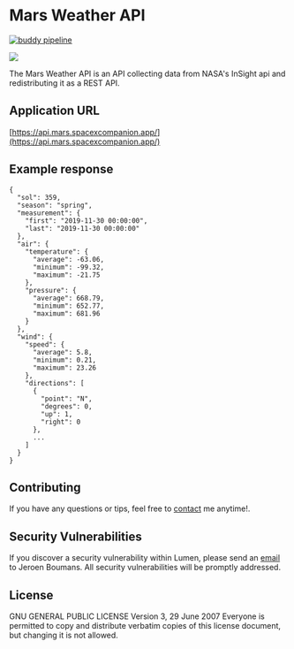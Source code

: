 # Mars Weather API

[![buddy pipeline](https://app.buddy.works/studionoorderlicht/mars-weather/pipelines/pipeline/231150/badge.svg?token=ff018493511180fdeb94a5b441fe39a51a4d5b2d1bc24c0f68f4c7099e7c4e5d "buddy pipeline")](https://app.buddy.works/studionoorderlicht/mars-weather/pipelines/pipeline/231150)

![](https://mars-jpl-nasa-gov.s3.amazonaws.com/src/insight/insight_weather_bg.jpg)

The Mars Weather API is an API collecting data from NASA's InSight api and redistributing it as a REST API.

## Application URL
[https://api.mars.spacexcompanion.app/](https://api.mars.spacexcompanion.app/)

## Example response

```
{
  "sol": 359,
  "season": "spring",
  "measurement": {
    "first": "2019-11-30 00:00:00",
    "last": "2019-11-30 00:00:00"
  },
  "air": {
    "temperature": {
      "average": -63.06,
      "minimum": -99.32,
      "maximum": -21.75
    },
    "pressure": {
      "average": 668.79,
      "minimum": 652.77,
      "maximum": 681.96
    }
  },
  "wind": {
    "speed": {
      "average": 5.8,
      "minimum": 0.21,
      "maximum": 23.26
    },
    "directions": [
      {
        "point": "N",
        "degrees": 0,
        "up": 1,
        "right": 0
      },
      ...
    ]
  }
}
```

## Contributing

If you have any questions or tips, feel free to [contact](https://www.studionoorderlicht.nl/contact/) me anytime!.

## Security Vulnerabilities

If you discover a security vulnerability within Lumen, please send an [email](https://www.studionoorderlicht.nl/contact/) to Jeroen Boumans. All security vulnerabilities will be promptly addressed.

## License

GNU GENERAL PUBLIC LICENSE
Version 3, 29 June 2007
Everyone is permitted to copy and distribute verbatim copies
of this license document, but changing it is not allowed.
